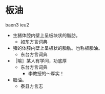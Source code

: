 





# 板油
baen3 ieu2
+ 生猪体腔内壁上呈板块状的脂肪。
  * 如东方言词典
+ 猪的体腔内壁上呈板状的脂肪。也称板脂油。
  * 东台方言词典
+ ［喻］某人有学问，功底厚
  * 东台方言词典
    - 李教授的～厚实！
+ 脂油。
  * 泰县方言志
